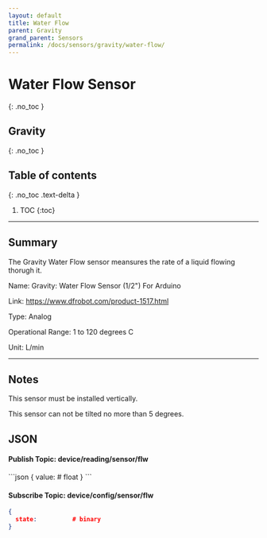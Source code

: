 ```yaml
---
layout: default
title: Water Flow
parent: Gravity
grand_parent: Sensors
permalink: /docs/sensors/gravity/water-flow/
---
```


# Water Flow Sensor
{: .no_toc }
## Gravity
{: .no_toc }

## Table of contents
{: .no_toc .text-delta }

1. TOC
{:toc}

---

## Summary

The Gravity Water Flow sensor meansures the rate of a liquid flowing thorugh it. 

Name: Gravity: Water Flow Sensor (1/2") For Arduino

Link: https://www.dfrobot.com/product-1517.html

Type: Analog 

Operational Range: 1 to 120 degrees C

Unit: L/min

---

## Notes 
This sensor must be installed vertically.

This sensor can not be tilted no more than 5 degrees.
## JSON 
#### Publish Topic: device/reading/sensor/flw
<div class="code-example" markdown="1">
```json
{
  value:          # float
}
```
</div>

#### Subscribe Topic: device/config/sensor/flw
<div class="code-example" markdown="1">

```json
{
  state:          # binary
}
```
</div>

<!-- {% highlight markdown %}
```js
// Javascript code with syntax highlighting.
var fun = function lang(l) {
  dateformat.i18n = require('./lang/' + l)
  return true;
}
```
{% endhighlight %} -->

<!-- --- -->

<!-- ## Code blocks with rendered examples

To demonstrate front end code, sometimes it's useful to show a rendered example of that code. After including the styles from your project that you'll need to show the rendering, you can use a `<div>` with the `code-example` class, followed by the code block syntax. If you want to render your output with Markdown instead of HTML, use the `markdown="1"` attribute to tell Jekyll that the code you are rendering will be in Markdown format... This is about to get meta...

<div class="code-example" markdown="1">

<div class="code-example" markdown="1">

[Link button](http://example.com/){: .btn }

</div>
```markdown
[Link button](http://example.com/){: .btn }
```

</div>
{% highlight markdown %}
<div class="code-example" markdown="1">

[Link button](http://example.com/){: .btn }

</div>
```markdown
[Link button](http://example.com/){: .btn }
```
{% endhighlight %} -->
